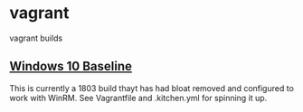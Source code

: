 # vagrant
vagrant builds

## [Windows 10 Baseline](https://app.vagrantup.com/matthew_ntrepid/boxes/win10_base)

This is currently a 1803 build thayt has had bloat removed and configured to work with WinRM. See Vagrantfile and .kitchen.yml for spinning it up.

